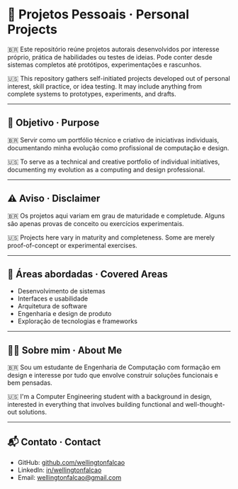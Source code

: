 # 🚀 Projetos Pessoais · Personal Projects

🇧🇷 Este repositório reúne projetos autorais desenvolvidos por interesse próprio, prática de habilidades ou testes de ideias. Pode conter desde sistemas completos até protótipos, experimentações e rascunhos.

🇺🇸 This repository gathers self-initiated projects developed out of personal interest, skill practice, or idea testing. It may include anything from complete systems to prototypes, experiments, and drafts.

---

## 🎯 Objetivo · Purpose

🇧🇷 Servir como um portfólio técnico e criativo de iniciativas individuais, documentando minha evolução como profissional de computação e design.

🇺🇸 To serve as a technical and creative portfolio of individual initiatives, documenting my evolution as a computing and design professional.

---

## ⚠️ Aviso · Disclaimer

🇧🇷 Os projetos aqui variam em grau de maturidade e completude. Alguns são apenas provas de conceito ou exercícios experimentais.

🇺🇸 Projects here vary in maturity and completeness. Some are merely proof-of-concept or experimental exercises.

---

## 🧠 Áreas abordadas · Covered Areas

- Desenvolvimento de sistemas
- Interfaces e usabilidade
- Arquitetura de software
- Engenharia e design de produto
- Exploração de tecnologias e frameworks

---

## 🙋‍♂️ Sobre mim · About Me

🇧🇷 Sou um estudante de Engenharia de Computação com formação em design e interesse por tudo que envolve construir soluções funcionais e bem pensadas.

🇺🇸 I'm a Computer Engineering student with a background in design, interested in everything that involves building functional and well-thought-out solutions.

---

## 📬 Contato · Contact

- GitHub: [github.com/wellingtonfalcao](https://github.com/wellingtonfalcao)
- LinkedIn: [in/wellingtonfalcao](https://www.linkedin.com/in/wellingtonfalcao/)
- Email: wellingtonfalcao@gmail.com
